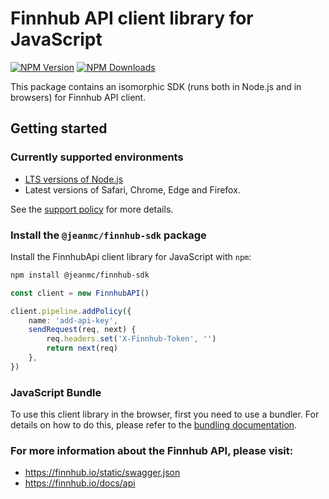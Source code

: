 # Finnhub API client library for JavaScript

[![NPM Version](https://img.shields.io/npm/v/%40jeanmc%2Ffinnhub-sdk)](https://www.npmjs.com/package/@jeanmc/finnhub-sdk)
[![NPM Downloads](https://img.shields.io/npm/dw/%40jeanmc%2Ffinnhub-sdk)](https://www.npmjs.com/package/@jeanmc/finnhub-sdk)

This package contains an isomorphic SDK (runs both in Node.js and in browsers) for Finnhub API client.

## Getting started

### Currently supported environments

- [LTS versions of Node.js](https://github.com/nodejs/release#release-schedule)
- Latest versions of Safari, Chrome, Edge and Firefox.

See the [support policy](https://github.com/Azure/azure-sdk-for-js/blob/main/SUPPORT.md) for more details.

### Install the `@jeanmc/finnhub-sdk` package

Install the FinnhubApi client library for JavaScript with `npm`:

```bash
npm install @jeanmc/finnhub-sdk
```

```ts
const client = new FinnhubAPI()

client.pipeline.addPolicy({
    name: 'add-api-key',
    sendRequest(req, next) {
        req.headers.set('X-Finnhub-Token', '')
        return next(req)
    },
})
```

### JavaScript Bundle
To use this client library in the browser, first you need to use a bundler. For details on how to do this, please refer to the [bundling documentation](https://aka.ms/AzureSDKBundling).

### For more information about the Finnhub API, please visit:
- https://finnhub.io/static/swagger.json
- https://finnhub.io/docs/api
